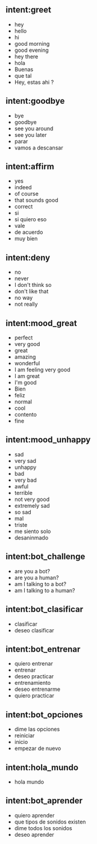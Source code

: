 ## intent:greet
- hey
- hello
- hi
- good morning
- good evening
- hey there
- hola 
- Buenas 
- que tal
- Hey, estas ahi ?

## intent:goodbye
- bye
- goodbye
- see you around
- see you later
- parar
- vamos a descansar


## intent:affirm
- yes
- indeed
- of course
- that sounds good
- correct
- si 
- si quiero eso
- vale 
- de acuerdo
- muy bien 

## intent:deny
- no
- never
- I don't think so
- don't like that
- no way
- not really

## intent:mood_great
- perfect
- very good
- great
- amazing
- wonderful
- I am feeling very good
- I am great
- I'm good
- Bien 
- feliz
- normal
- cool
- contento
- fine

## intent:mood_unhappy
- sad
- very sad
- unhappy
- bad
- very bad
- awful
- terrible
- not very good
- extremely sad
- so sad
- mal 
- triste 
- me siento solo
- desaninmado

## intent:bot_challenge
- are you a bot?
- are you a human?
- am I talking to a bot?
- am I talking to a human?

## intent:bot_clasificar
- clasificar
- deseo clasificar

## intent:bot_entrenar
- quiero entrenar
- entrenar 
- deseo practicar
- entrenamiento
- deseo entrenarme 
- quiero practicar

 

## intent:bot_opciones
- dime las opciones
- reiniciar
- inicio
- empezar de nuevo

## intent:hola_mundo
- hola mundo

## intent:bot_aprender
- quiero aprender 
- que tipos de sonidos existen 
- dime todos los sonidos
- deseo aprender